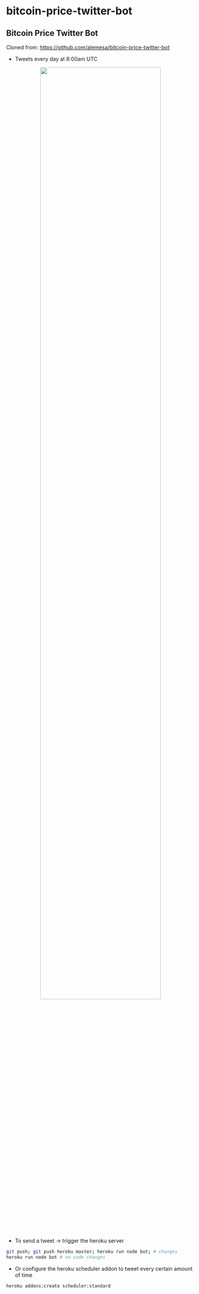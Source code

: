 # bitcoin-price-twitter-bot
Bitcoin Price Twitter Bot
---
Cloned from: https://github.com/alemesa/bitcoin-price-twitter-bot

* Tweets every day at 8:00am UTC

<div align="center">
<img src="./screenshot.png" width="80%">
</div>

* To send a tweet -> trigger the heroku server 
```bash
git push; git push heroku master; heroku run node bot; # changes
heroku run node bot # no code changes
```

* Or configure the heroku scheduler addon to tweet every certain amount of time
```bash
heroku addons:create scheduler:standard
```
